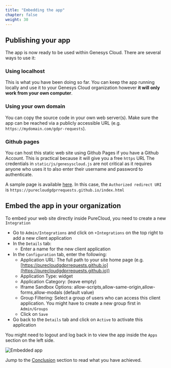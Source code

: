 ```yaml
---
title: "Embedding the app"
chapter: false
weight: 30
---
```


## Publishing your app

The app is now ready to be used within Genesys Cloud. There are several ways to use it:

### Using localhost

This is what you have been doing so far. You can keep the app running locally and use it to your Genesys Cloud organization however **it will only work from your own computer**.

### Using your own domain

You can copy the source code in your own web server(s). Make sure the app can be reached via a publicly accessible URL (e.g. `https://mydomain.com/gdpr-requests`).

### Github pages

You can host this static web site using Github Pages if you have a Github Account. This is practical because it will give you a free `https` URL The credentials in `static/js/genesyscloud.js` are not critical as it requires anyone who uses it to also enter their username and password to authenticate.

A sample page is available [here](https://github.com/purecloudgdprrequests/purecloudgdprrequests.github.io). In this case, the `Authorized redirect URI` is `https://purecloudgdprrequests.github.io/index.html`

## Embed the app in your organization

To embed your web site directly inside PureCloud, you need to create a new `Integration`

- Go to `Admin/Integrations` and click on `+Integrations` on the top right to add a new client application
- In the `Details` tab:
  - Enter a name for the new client application
- In the `Configuration` tab, enter the following:
  - Application URL: The full path to your site home page (e.g. [https://purecloudgdprrequests.github.io](https://purecloudgdprrequests.github.io))
  - Application Type: widget
  - Application Category: (leave empty)
  - Iframe Sandbox Options: allow-scripts,allow-same-origin,allow-forms,allow-modals (default value)
  - Group Filtering: Select a group of users who can access this client application. You might have to create a new group first in `Admin/Groups`
  - Click on `Save`
- Go back to the `Details` tab and click on `Active` to activate this application

You might need to logout and log back in to view the app inside the `Apps` section on the left side.

![Embedded app](../images/app_icons.jpg)

Jump to the [Conclusion](../090-Conclution/_index.html) section to read what you have achieved.
